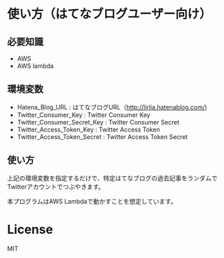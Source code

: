 # 使い方（はてなブログユーザー向け）

## 必要知識

* AWS
* AWS lambda

## 環境変数

* Hatena_Blog_URL : はてなブログURL（http://lirlia.hatenablog.com/)
* Twitter_Consumer_Key : Twitter Consumer Key
* Twitter_Consumer_Secret_Key : Twitter Consumer Secret
* Twitter_Access_Token_Key : Twitter Access Token
* Twitter_Access_Token_Secret : Twitter Access Token Secret

## 使い方

上記の環境変数を指定するだけで、特定はてなブログの過去記事をランダムでTwitterアカウントでつぶやきます。

本プログラムはAWS Lambdaで動かすことを想定しています。

# License

MIT
